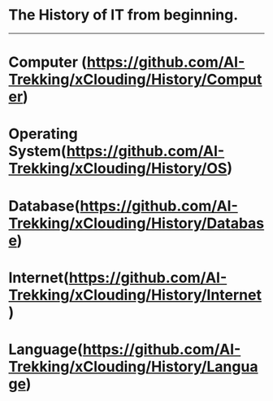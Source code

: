 # The History of IT from beginning.
-------------------------------------
# Computer (https://github.com/AI-Trekking/xClouding/History/Computer)
# Operating System(https://github.com/AI-Trekking/xClouding/History/OS)
# Database(https://github.com/AI-Trekking/xClouding/History/Database)
# Internet(https://github.com/AI-Trekking/xClouding/History/Internet)
# Language(https://github.com/AI-Trekking/xClouding/History/Language)
